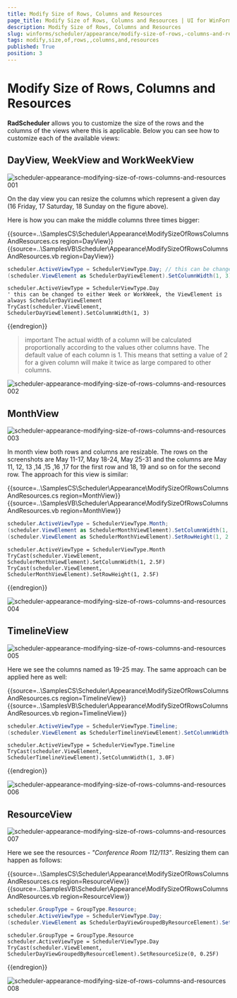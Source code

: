 ```yaml
---
title: Modify Size of Rows, Columns and Resources
page_title: Modify Size of Rows, Columns and Resources | UI for WinForms Documentation
description: Modify Size of Rows, Columns and Resources
slug: winforms/scheduler/appearance/modify-size-of-rows,-columns-and-resources
tags: modify,size,of,rows,,columns,and,resources
published: True
position: 3
---
```


# Modify Size of Rows, Columns and Resources



__RadScheduler__  allows you to customize the size of the rows and the columns of the views where this is applicable. Below you can see how to customize each of the available views:

## DayView, WeekView and WorkWeekView

![scheduler-appearance-modifying-size-of-rows-columns-and-resources 001](images/scheduler-appearance-modifying-size-of-rows-columns-and-resources001.png)

On the day view you can resize the columns which represent a given day (16 Friday, 17 Saturday, 18 Sunday on the figure above).

Here is how you can make the middle columns three times bigger:

{{source=..\SamplesCS\Scheduler\Appearance\ModifySizeOfRowsColumnsAndResources.cs region=DayView}} 
{{source=..\SamplesVB\Scheduler\Appearance\ModifySizeOfRowsColumnsAndResources.vb region=DayView}} 

````C#
scheduler.ActiveViewType = SchedulerViewType.Day; // this can be changed to either Week or WorkWeek, the ViewElement is always SchedulerDayViewElement
(scheduler.ViewElement as SchedulerDayViewElement).SetColumnWidth(1, 3);

````
````VB.NET
scheduler.ActiveViewType = SchedulerViewType.Day
' this can be changed to either Week or WorkWeek, the ViewElement is always SchedulerDayViewElement
TryCast(scheduler.ViewElement, SchedulerDayViewElement).SetColumnWidth(1, 3)

````

{{endregion}} 

>important The actual width of a column will be calculated proportionally according to the values other columns have. The default value of each column is 1. This means that setting a value of 2 for a given column will make it twice as large compared to other columns.

![scheduler-appearance-modifying-size-of-rows-columns-and-resources 002](images/scheduler-appearance-modifying-size-of-rows-columns-and-resources002.png)

## MonthView

![scheduler-appearance-modifying-size-of-rows-columns-and-resources 003](images/scheduler-appearance-modifying-size-of-rows-columns-and-resources003.png)

In month view both rows and columns are resizable. The rows on the screenshots are May 11-17, May 18-24, May 25-31 and  the columns are May 11, 12, 13 ,14 ,15 ,16 ,17 for the first row and 18, 19 and so on for the second row.
The approach for this view is similar:

{{source=..\SamplesCS\Scheduler\Appearance\ModifySizeOfRowsColumnsAndResources.cs region=MonthView}} 
{{source=..\SamplesVB\Scheduler\Appearance\ModifySizeOfRowsColumnsAndResources.vb region=MonthView}} 

````C#
scheduler.ActiveViewType = SchedulerViewType.Month;
(scheduler.ViewElement as SchedulerMonthViewElement).SetColumnWidth(1, 2.5f);
(scheduler.ViewElement as SchedulerMonthViewElement).SetRowHeight(1, 2.5f);

````
````VB.NET
scheduler.ActiveViewType = SchedulerViewType.Month
TryCast(scheduler.ViewElement, SchedulerMonthViewElement).SetColumnWidth(1, 2.5F)
TryCast(scheduler.ViewElement, SchedulerMonthViewElement).SetRowHeight(1, 2.5F)

````

{{endregion}} 


![scheduler-appearance-modifying-size-of-rows-columns-and-resources 004](images/scheduler-appearance-modifying-size-of-rows-columns-and-resources004.png)

## TimelineView

![scheduler-appearance-modifying-size-of-rows-columns-and-resources 005](images/scheduler-appearance-modifying-size-of-rows-columns-and-resources005.png)

Here we see the columns named as 19-25 may. The same approach can be applied here as well:

{{source=..\SamplesCS\Scheduler\Appearance\ModifySizeOfRowsColumnsAndResources.cs region=TimelineView}} 
{{source=..\SamplesVB\Scheduler\Appearance\ModifySizeOfRowsColumnsAndResources.vb region=TimelineView}} 

````C#
scheduler.ActiveViewType = SchedulerViewType.Timeline;
(scheduler.ViewElement as SchedulerTimelineViewElement).SetColumnWidth(1, 3f);

````
````VB.NET
scheduler.ActiveViewType = SchedulerViewType.Timeline
TryCast(scheduler.ViewElement, SchedulerTimelineViewElement).SetColumnWidth(1, 3.0F)

````

{{endregion}} 

![scheduler-appearance-modifying-size-of-rows-columns-and-resources 006](images/scheduler-appearance-modifying-size-of-rows-columns-and-resources006.png)

## ResourceView

![scheduler-appearance-modifying-size-of-rows-columns-and-resources 007](images/scheduler-appearance-modifying-size-of-rows-columns-and-resources007.png)

Here we see the resources - *"Conference Room 112/113"*. Resizing them can happen as follows:

{{source=..\SamplesCS\Scheduler\Appearance\ModifySizeOfRowsColumnsAndResources.cs region=ResourceView}} 
{{source=..\SamplesVB\Scheduler\Appearance\ModifySizeOfRowsColumnsAndResources.vb region=ResourceView}} 

````C#
scheduler.GroupType = GroupType.Resource;
scheduler.ActiveViewType = SchedulerViewType.Day;
(scheduler.ViewElement as SchedulerDayViewGroupedByResourceElement).SetResourceSize(0, 0.25f);

````
````VB.NET
scheduler.GroupType = GroupType.Resource
scheduler.ActiveViewType = SchedulerViewType.Day
TryCast(scheduler.ViewElement, SchedulerDayViewGroupedByResourceElement).SetResourceSize(0, 0.25F)

````

{{endregion}} 

![scheduler-appearance-modifying-size-of-rows-columns-and-resources 008](images/scheduler-appearance-modifying-size-of-rows-columns-and-resources008.png)
